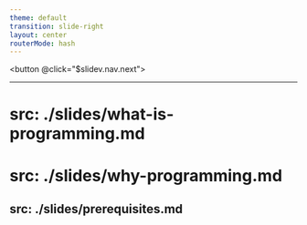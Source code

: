 ```yaml
---
theme: default
transition: slide-right
layout: center
routerMode: hash
---
```


<button @click="$slidev.nav.next">
  <mdi-chevron-double-left class="text-4xl text-zinc-600 hover:text-zinc-100 active:scale-90" />
</button>

---
# src: ./slides/what-is-programming.md
# src: ./slides/why-programming.md
src: ./slides/prerequisites.md
---
